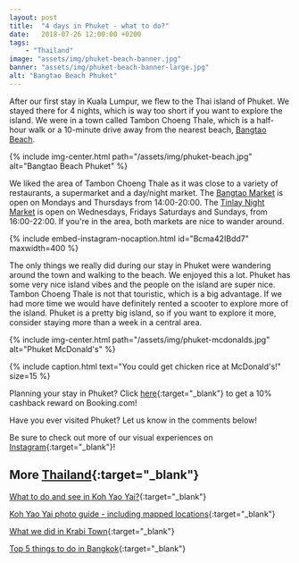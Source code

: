 ```yaml
---
layout: post
title:  "4 days in Phuket - what to do?"
date:   2018-07-26 12:00:00 +0200
tags:
    - "Thailand"
image: "assets/img/phuket-beach-banner.jpg"
banner: "assets/img/phuket-beach-banner-large.jpg"
alt: "Bangtao Beach Phuket"
---
```


After our first stay in Kuala Lumpur, we flew to the Thai island of Phuket. We stayed  there for 4 nights, which is way too short if you want to explore the island. We were in a town called Tambon Choeng Thale, which is a half-hour walk or a 10-minute drive away from the nearest beach, [Bangtao Beach][maps bangtao beach]. 

{% include img-center.html path="/assets/img/phuket-beach.jpg" alt="Bangtao Beach Phuket" %}

We liked the area of Tambon Choeng Thale as it was close to a variety of restaurants, a supermarket and a day/night market. The [Bangtao Market][maps bangtao market] is open on Mondays and Thursdays from 14:00-20:00. The [Tinlay Night Market][maps tinlay market] is open on Wednesdays, Fridays Saturdays and Sundays, from 16:00-22:00. If you're in the area, both markets are nice to wander around. 

{% include embed-instagram-nocaption.html id="Bcma42IBdd7" maxwidth=400 %}

The only things we really did during our stay in Phuket were wandering around the town and walking to the beach. We enjoyed this a lot. Phuket has some very nice island vibes and the people on the island are super nice. Tambon Choeng Thale is not that touristic, which is a big advantage. If we had more time we would have definitely rented a scooter to explore more of the island. Phuket is a pretty big island, so if you want to explore it more, consider staying more than a week in a central area.

{% include img-center.html path="/assets/img/phuket-mcdonalds.jpg" alt="Phuket McDonald's" %}

{% include caption.html text="You could get chicken rice at McDonald's!" size=15 %}

Planning your stay in Phuket? Click [here][booking.com]{:target="_blank"} to get a 10% cashback reward on Booking.com! 

Have you ever visited Phuket? Let us know in the comments below! 

Be sure to check out more of our visual experiences on [Instagram][instagram]{:target="_blank"}!

## More [Thailand][thailand]{:target="_blank"}

[What to do and see in Koh Yao Yai?][koh yao yai]{:target="_blank"}

[Koh Yao Yai photo guide - including mapped locations][koh yao yai photo]{:target="_blank"}

[What we did in Krabi Town][krabi town]{:target="_blank"}

[Top 5 things to do in Bangkok][bangkok]{:target="_blank"}

[thailand]: https://kipamojo.world/tags.html#thailand
[koh yao yai]: https://kipamojo.world/2018/07/27/What-to-do-and-see-in-Koh-Yao-Yai.html
[koh yao yai photo]: https://kipamojo.world/2018/07/28/Koh-Yoa-Yai-photo-guide.html
[krabi town]: https://kipamojo.world/2018/07/30/What-we-did-in-Krabi-Town.html
[bangkok]: https://kipamojo.world/2018/08/07/Top-5-things-to-do-in-Bangkok.html

[instagram]: https://instagram.com/kipamojo
[booking.com]: https://www.booking.com/s/11_6/joop9916
[maps bangtao beach]: https://www.google.nl/maps/place/Bangtao/@7.9874379,98.2877853,18z/data=!4m16!1m8!3m7!1s0x305039c1b1cd528b:0xf32c22989dc8e4a4!2sArinara+Bangtao+Beach+Resort!5m1!1s2018-07-26!8m2!3d7.9865136!4d98.2903575!3m6!1s0x305039c12127be63:0x1a0045f380127461!5m1!1s2018-07-26!8m2!3d7.9894732!4d98.2898618
[maps bangtao market]: https://www.google.nl/maps/place/Bang-Tao+Night+Market/@7.986161,98.2976109,17z/data=!4m12!1m6!3m5!1s0x305039dd14cff7f5:0x65117ed91aac3920!2sTinlay+Market!8m2!3d7.986161!4d98.299805!3m4!1s0x0:0x15c58d7f0f3ef2e0!8m2!3d7.9856801!4d98.2995379
[maps tinlay market]: https://www.google.nl/maps/place/Tinlay+Market/@7.986161,98.2976109,17z/data=!3m1!4b1!4m5!3m4!1s0x305039dd14cff7f5:0x65117ed91aac3920!8m2!3d7.986161!4d98.299805
